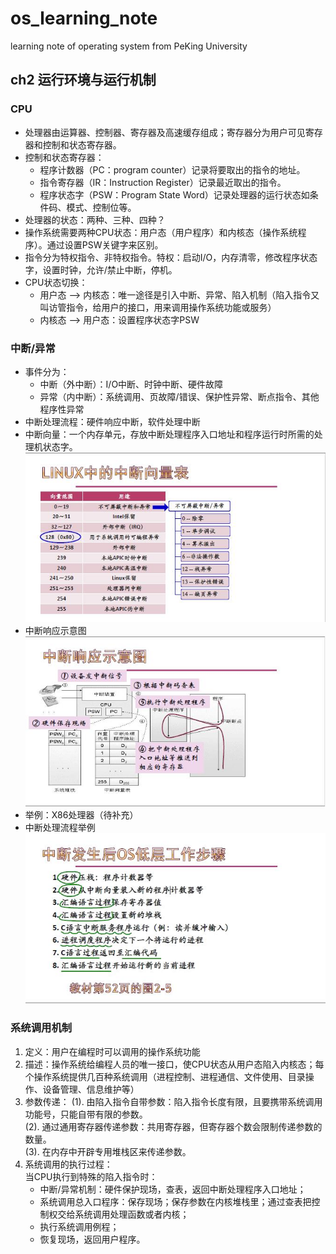 # os_learning_note
learning note of operating system from PeKing University
## ch2 运行环境与运行机制
### CPU
* 处理器由运算器、控制器、寄存器及高速缓存组成；寄存器分为用户可见寄存器和控制和状态寄存器。
* 控制和状态寄存器：<br>
    - 程序计数器（PC：program counter）记录将要取出的指令的地址。
    - 指令寄存器（IR：Instruction Register）记录最近取出的指令。
    - 程序状态字（PSW：Program State Word）记录处理器的运行状态如条件码、模式、控制位等。
* 处理器的状态：两种、三种、四种？
* 操作系统需要两种CPU状态：用户态（用户程序）和内核态（操作系统程序）。通过设置PSW关键字来区别。
* 指令分为特权指令、非特权指令。特权：启动I/O，内存清零，修改程序状态字，设置时钟，允许/禁止中断，停机。
* CPU状态切换：
    - 用户态 ——> 内核态：唯一途径是引入中断、异常、陷入机制（陷入指令又叫访管指令，给用户的接口，用来调用操作系统功能或服务）
    - 内核态 ——> 用户态：设置程序状态字PSW
### 中断/异常
* 事件分为：
    - 中断（外中断）：I/O中断、时钟中断、硬件故障
    - 异常（内中断）：系统调用、页故障/错误、保护性异常、断点指令、其他程序性异常
* 中断处理流程：硬件响应中断，软件处理中断
* 中断向量：一个内存单元，存放中断处理程序入口地址和程序运行时所需的处理机状态字。<br>
![中断向量表](https://github.com/sjtujw/os_learning_note/raw/master/img/Interrupt_list.jpg)
* 中断响应示意图<br>
![中断响应示意图](https://github.com/sjtujw/os_learning_note/raw/master/img/Interrupt_response.jpg)
* 举例：X86处理器（待补充）<br>
* 中断处理流程举例<br>
![中断处理流程](https://github.com/sjtujw/os_learning_note/raw/master/img/Interrupt_procedure.jpg)
### 系统调用机制
1. 定义：用户在编程时可以调用的操作系统功能
2. 描述：操作系统给编程人员的唯一接口，使CPU状态从用户态陷入内核态；每个操作系统提供几百种系统调用（进程控制、进程通信、文件使用、目录操作、设备管理、信息维护等）
3. 参数传递：
    (1). 由陷入指令自带参数：陷入指令长度有限，且要携带系统调用功能号，只能自带有限的参数。<br>
    (2). 通过通用寄存器传递参数：共用寄存器，但寄存器个数会限制传递参数的数量。<br>
    (3). 在内存中开辟专用堆栈区来传递参数。<br>
4. 系统调用的执行过程：<br>
    当CPU执行到特殊的陷入指令时：
    - 中断/异常机制：硬件保护现场，查表，返回中断处理程序入口地址；
    - 系统调用总入口程序：保存现场；保存参数在内核堆栈里；通过查表把控制权交给系统调用处理函数或者内核；
    - 执行系统调用例程；
    - 恢复现场，返回用户程序。